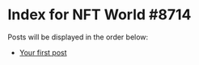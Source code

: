 # Index for NFT World #8714
Posts will be displayed in the order below:

- [Your first post](./001-first.md)

